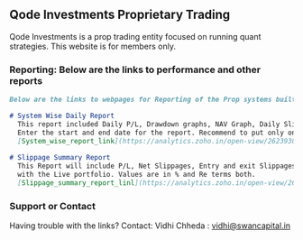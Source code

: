 ## Qode Investments Proprietary Trading

Qode Investments is a prop trading entity focused on running quant strategies.
This website is for members only.

### Reporting: Below are the links to performance and other reports


```markdown
Below are the links to webpages for Reporting of the Prop systems built via Zoho Analytics:

# System Wise Daily Report
  This report included Daily P/L, Drawdown graphs, NAV Graph, Daily Slippage and Overall Portfolio level slippage.
  Enter the start and end date for the report. Recommend to put only one start and end date to see the daily summary.
  [System_wise_report_link](https://analytics.zoho.in/open-view/262393000000024556/e4a58317cbec0c53d953a3c7a22e5147)
  
# Slippage Summary Report
  This Report will include P/L, Net Slippages, Entry and exit Slippages, and all other paramaters needed to compare the backtest
  with the Live portfolio. Values are in % and Re terms both.
  [Slippage_summary_report_linl](https://analytics.zoho.in/open-view/262393000000040543/80ec0f2a766b1367c2535c3fea6be59b)
```

### Support or Contact

Having trouble with the links? Contact: Vidhi Chheda : vidhi@swancapital.in
